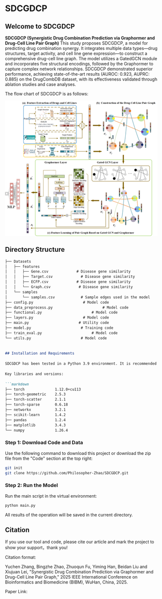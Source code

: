 # SDCGDCP

## Welcome to SDCGDCP
**SDCGDCP (Synergistic Drug Combination Prediction via Graphormer and Drug-Cell Line Pair Graph)** This study proposes SDCGDCP, a model for predicting drug combination synergy. It integrates multiple data types—drug structures, target activity, and cell line gene expression—to construct a comprehensive drug-cell line graph. The model utilizes a GatedGCN module and incorporates five structural encodings, followed by the Graphormer to capture complex network relationships. SDCGDCP demonstrated superior performance, achieving state-of-the-art results (AUROC: 0.923, AUPRC: 0.885) on the DrugCombDB dataset, with its effectiveness validated through ablation studies and case analyses.

The flow chart of SDCGDCP is as follows:

![示例图片](./框架图.png)

## Directory Structure

```markdown
├── Datasets
│   ├── features
│   │   ├── Gene.csv             # Disease gene similarity
│   │   ├── Target.csv             # Disease gene similarity
│   │   ├── ECFP.csv             # Disease gene similarity
│   │   └── Graph.csv             # Disease gene similarity
│   └── samples					  
│       └── samples.csv            # Sample edges used in the model
├── config.py                       # Model code
├── data_preprocess.py                       # Model code
├── functional.py                       # Model code            
├── layers.py                       # Model code
├── main.py                       # Utility code
├── model.py                       # Training code
├── train_eval.py                       # Model code
└── utils.py                       # Model code


## Installation and Requirements

SDCGDCP has been tested in a Python 3.9 environment. It is recommended to use the same library versions as specified. Using a conda virtual environment is also recommended to avoid affecting other parts of the system. Please follow the steps below.

Key libraries and versions:

```markdown
├── torch              1.12.0+cu113
├── torch-geometric    2.5.3
├── torch-scatter      2.1.1
├── torch-sparse       0.6.18
├── networkx           3.2.1
├── scikit-learn       1.4.2
├── pandas             1.2.4
├── matplotlib         3.4.3
└── numpy              1.26.4        
```

### Step 1: Download Code and Data

Use the following command to download this project or download the zip file from the "Code" section at the top right:

```bash
git init 
git clone https://github.com/Philosopher-Zhao/SDCGDCP.git
```

### Step 2: Run the Model

Run the main script in the virtual environment:

```bash
python main.py
```

All results of the operation will be saved in the current directory.

## Citation 

If you use our tool and code, please cite our article and mark the project to show your support，thank you!

Citation format: 

Yuchen Zhang, Bingzhe Zhao, Zhuoqun Fu, Yiming Han, Beidan Liu and Xiujuan Lei, "Synergistic Drug Combination Prediction via Graphormer and Drug-Cell Line Pair Graph," 2025 IEEE International Conference on Bioinformatics and Biomedicine (BIBM), WuHan, China, 2025.

Paper Link:
